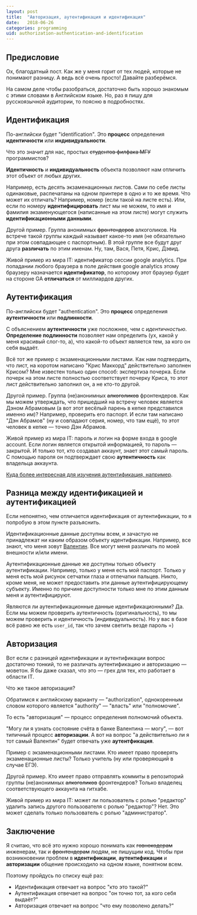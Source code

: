 ```yaml
---
layout: post
title:  "Авторизация, аутентификация и идентификация"
date:   2018-06-26
categories: programming
uid: authorization-authentication-and-identification
---
```


## Предисловие
Ох, благодатный пост. Как же у меня горит от тех людей, которые не понимают разницу. А ведь всё очень просто! Давайте разберёмся.

На самом деле чтобы разобраться, достаточно быть хорошо знакомым с этими словами в Английском языке. Но, раз я пишу для русскоязычной аудитории, то поясню в подробностях.

## Идентификация
По-английски будет "identification". Это **процесс** определения **идентичности** или **индивидуальности**.

Что это значит для нас, простых ~~студентов филфака МГУ~~ программистов?

**Идентичность** и **индивидуальность** объекта позволяют нам отличить этот объект от любых других.

Например, есть десять экзаменационных листов. Сами по себе листы одинаковые, распечатаны на одном принтере в одно и то же время. Что может их отличать? Например, номер (если такой на листе есть). Или, если по номеру **идентифицировать** лист мы не можем, то имя и фамилия экзаменующегося (написанные на этом листе) могут служить **идентификационными данными**.

Другой пример. Группа анонимных ~~фронтендеров~~ алкоголиков. На встрече такой группы каждый называет какое-то имя (не обязательно при этом совпадающее с паспортным). В этой группе все будут друг друга **различать** по этим именам. Ну, там, Вася, Петя, Крис, Дэвид.

Живой пример из мира IT: идентификатор сессии google analytics. При попадании любого браузера в поле действия google analytics этому браузеру назначается **идентификатор**, по которому этот браузер будет на стороне GA **отличаться** от миллиардов других.

## Аутентификация
По-английски будет "authentication". Это **процесс** определения **аутентичности** или **подлинности**.

С объяснением **аутентичности** уже посложнее, чем с *идентичностью*. **Определение подлинности** позволяет нам определить (ух, какой у меня красивый слог-то, а), что какой-то объект является тем, за кого он себя выдаёт.

Всё тот же пример с экзаменационными листами. Как нам подтвердить, что лист, на коротом написано "Крис Маккорд" действительно заполнен Крисом? Мне известен только один способ: экспертиза почерка. Если почерк на этом листе полностью соответствует почерку Криса, то этот лист действительно заполнил он, а не кто-то другой.

Другой пример. Группа (не)анонимных ~~алкоголиков~~ фронтендеров. Как мы можем утверждать, что пришедший на встречу человек является Дэном Абрамовым (а вот этот весёлый парень в кепке представился именно им)? Например, проверить его паспорт. И если там написано "Дэн Абрамов" (ну и совпадают серия, номер, что там ещё), то этот человек в кепке — точно Дэн Абрамов.

Живой пример из мира IT: пароль и логин на форме входа в google account. Если логин является открытой информацией, то пароль — закрытой. И только тот, кто создавал аккаунт, знает этот самый пароль. С помощью пароля он подтверждает свою **аутентичность** как владельца аккаунта.

[Куда более интересная для изучения аутентификация, например](https://ru.wikipedia.org/wiki/%D0%A6%D0%B8%D1%84%D1%80%D0%BE%D0%B2%D0%BE%D0%B9_%D1%81%D0%B5%D1%80%D1%82%D0%B8%D1%84%D0%B8%D0%BA%D0%B0%D1%82).

## Разница между идентификацией и аутентификацией
Если непонятно, чем отличается идентификация от аутентификации, то я попробую в этом пункте разъяснить.

Идентификационные данные доступны всем, и зачастую не принадлежат ни каким образом объекту идентификации. Например, все знают, что меня зовут [Валентин](https://ivalentinee.github.io/about). Все могут меня различать по моей внешности и/или имени.

Аутентификационные данные же доступны только объекту аутентификации. Например, только у меня есть мой паспорт. Только у меня есть мой рисунок сетчатки глаза и отпечатки пальцев. Никто, кроме меня, не может предоставить эти данные аутентифицирующему субъекту. Именно по причине доступности только мне по этим данным меня и аутентифицируют.

Являются ли аутентификационные данные идентификационными? Да. Если мы можем проверить аутентичность (оригинальность), то мы можем проверить и идентичность (индивидуальность). Но у вас в базе всё равно же есть `user_id`, так что зачем светить везде пароль =)

## Авторизация
Вот если с разницей идентификации и аутентификации вопрос достаточно тонкий, то не различать аутентификацию и авторизацию — моветон. Я бы даже сказал, что это — грех для тех, кто работает в области IT.

Что же такое авторизация?

Обратимся к английскому варианту — "authorization", однокоренным словом которого является "authority" — "власть" или "полномочие".

То есть "авторизация" — процесс определения полномочий объекта.

"Могу ли я узнать состояние счёта в банке Валентина — могу", — вот типичный процесс **авторизации**. А вот на вопрос "а действительно ли я тот самый Валентин" будет отвечать уже **аутентфикация**.

Пример с экзаменационными листами. Кто имеет право проверять экзаменационные листы? Только учитель (ну или проверяющий в случае ЕГЭ).

Другой пример. Кто имеет право отправлять коммиты в репозиторий группы (не)анонимных ~~алкоголиков~~ фронтендеров? Только владелец соответствующего аккаунта на гитхабе.

Живой пример из мира IT: может ли пользователь с ролью "редактор" удалить запись другого пользователя с ролью "редактор"? Нет. Это может сделать только пользователь с ролью "администратор".

## Заключение
Я считаю, что всё это нужно хорошо понимать как ~~говнокодерам~~ инженерам, так и ~~фронтендерам~~ людям, не пишущим код. Чтобы при возникновении проблем в **идентификации**, **аутентификации** и **авторизации** общение происходило на одном языке, понятном всем.

Поэтому пройдусь по списку ещё раз:
- Идентификация отвечает на вопрос "кто это такой?"
- Аутентификация отвечает на вопрос "он точно тот, за кого себя выдаёт?"
- Авторизация отвечает на вопрос "что ему позволено делать?"
